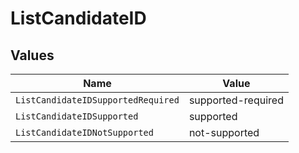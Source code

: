 # ListCandidateID


## Values

| Name                               | Value                              |
| ---------------------------------- | ---------------------------------- |
| `ListCandidateIDSupportedRequired` | supported-required                 |
| `ListCandidateIDSupported`         | supported                          |
| `ListCandidateIDNotSupported`      | not-supported                      |